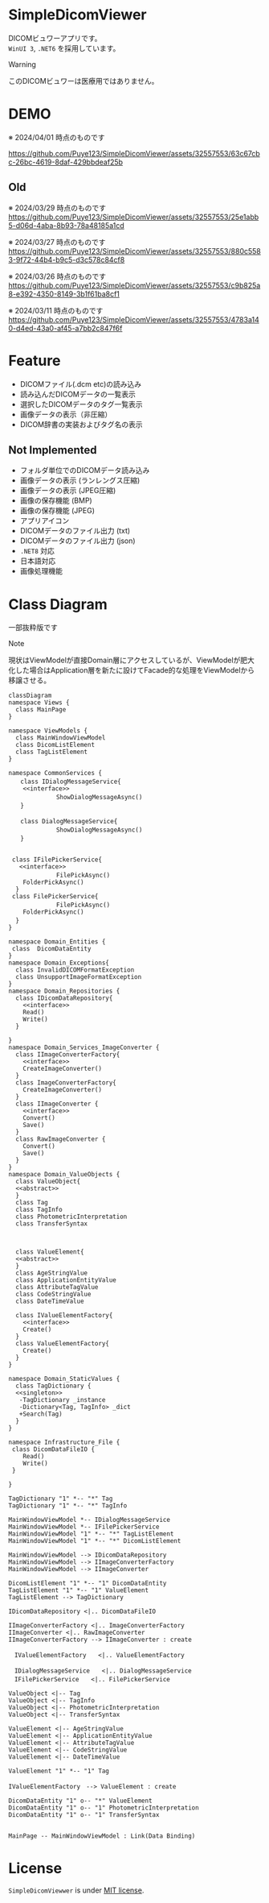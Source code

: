 # SimpleDicomViewer
DICOMビュワーアプリです。  
``WinUI 3``, ``.NET6`` を採用しています。

> [!WARNING]
> このDICOMビュワーは医療用ではありません。

# DEMO
※ 2024/04/01 時点のものです



https://github.com/Puye123/SimpleDicomViewer/assets/32557553/63c67cbc-26bc-4619-8daf-429bbdeaf25b



## Old
※ 2024/03/29 時点のものです  
https://github.com/Puye123/SimpleDicomViewer/assets/32557553/25e1abb5-d06d-4aba-8b93-78a48185a1cd

※ 2024/03/27 時点のものです  
https://github.com/Puye123/SimpleDicomViewer/assets/32557553/880c5583-9f72-44b4-b9c5-d3c578c84cf8

※ 2024/03/26 時点のものです  
https://github.com/Puye123/SimpleDicomViewer/assets/32557553/c9b825a8-e392-4350-8149-3b1f61ba8cf1

※ 2024/03/11 時点のものです  
https://github.com/Puye123/SimpleDicomViewer/assets/32557553/4783a140-d4ed-43a0-af45-a7bb2c847f6f

# Feature
* DICOMファイル(.dcm etc)の読み込み
* 読み込んだDICOMデータの一覧表示
* 選択したDICOMデータのタグ一覧表示
* 画像データの表示（非圧縮）
* DICOM辞書の実装およびタグ名の表示

## Not Implemented
* フォルダ単位でのDICOMデータ読み込み
* 画像データの表示 (ランレングス圧縮)
* 画像データの表示 (JPEG圧縮)
* 画像の保存機能 (BMP)
* 画像の保存機能 (JPEG)
* アプリアイコン
* DICOMデータのファイル出力 (txt)
* DICOMデータのファイル出力 (json)
* ``.NET8`` 対応
* 日本語対応
* 画像処理機能

# Class Diagram

一部抜粋版です

> [!NOTE]
> 現状はViewModelが直接Domain層にアクセスしているが、ViewModelが肥大化した場合はApplication層を新たに設けてFacade的な処理をViewModelから移譲させる。

```mermaid
classDiagram
namespace Views {
  class MainPage
}

namespace ViewModels {
  class MainWindowViewModel
  class DicomListElement
  class TagListElement
}

namespace CommonServices {
　　class IDialogMessageService{
    <<interface>>
　　　　　　　　ShowDialogMessageAsync()
　　}

　　class DialogMessageService{
　　　　　　　　ShowDialogMessageAsync()
　　}


 class IFilePickerService{
   <<interface>>
　　　　　　　　FilePickAsync()
    FolderPickAsync()
  }
 class FilePickerService{
　　　　　　　　FilePickAsync()
    FolderPickAsync()
  }　　
}

namespace Domain_Entities {
 class  DicomDataEntity
}
namespace Domain_Exceptions{
  class InvalidDICOMFormatException
  class UnsupportImageFormatException
}
namespace Domain_Repositories {
  class IDicomDataRepository{
    <<interface>>
    Read()
    Write()
  }

}
namespace Domain_Services_ImageConverter {
  class IImageConverterFactory{
    <<interface>>
    CreateImageConverter()
  }
  class ImageConverterFactory{
    CreateImageConverter()
  }
  class IImageConverter {
    <<interface>>
    Convert()
    Save()
  }
  class RawImageConverter {
    Convert()
    Save()
  }
}
namespace Domain_ValueObjects {
  class ValueObject{
  <<abstract>>
  }
  class Tag
  class TagInfo
  class PhotometricInterpretation
  class TransferSyntax



  class ValueElement{
  <<abstract>>
  }
  class AgeStringValue
  class ApplicationEntityValue
  class AttributeTagValue
  class CodeStringValue
  class DateTimeValue

  class IValueElementFactory{
    <<interface>>
    Create()
  }
  class ValueElementFactory{
    Create()
  }
}

namespace Domain_StaticValues {
  class TagDictionary {
  <<singleton>>
   -TagDictionary _instance
   -Dictionary<Tag, TagInfo> _dict
   +Search(Tag)
  }
}

namespace Infrastructure_File {
 class DicomDataFileIO {
    Read()
    Write()
 }

}

TagDictionary "1" *-- "*" Tag
TagDictionary "1" *-- "*" TagInfo

MainWindowViewModel *-- IDialogMessageService
MainWindowViewModel *-- IFilePickerService
MainWindowViewModel "1" *-- "*" TagListElement
MainWindowViewModel "1" *-- "*" DicomListElement

MainWindowViewModel --> IDicomDataRepository
MainWindowViewModel --> IImageConverterFactory
MainWindowViewModel --> IImageConverter

DicomListElement "1" *-- "1" DicomDataEntity
TagListElement "1" *-- "1" ValueElement
TagListElement --> TagDictionary

IDicomDataRepository <|.. DicomDataFileIO

IImageConverterFactory <|.. ImageConverterFactory
IImageConverter <|.. RawImageConverter
IImageConverterFactory --> IImageConverter : create

　IValueElementFactory　　<|.. ValueElementFactory

　IDialogMessageService　　<|.. DialogMessageService
　IFilePickerService　　<|.. FilePickerService

ValueObject <|-- Tag
ValueObject <|-- TagInfo
ValueObject <|-- PhotometricInterpretation
ValueObject <|-- TransferSyntax

ValueElement <|-- AgeStringValue
ValueElement <|-- ApplicationEntityValue
ValueElement <|-- AttributeTagValue
ValueElement <|-- CodeStringValue
ValueElement <|-- DateTimeValue

ValueElement "1" *-- "1" Tag

IValueElementFactory　--> ValueElement : create

DicomDataEntity "1" o-- "*" ValueElement
DicomDataEntity "1" o-- "1" PhotometricInterpretation
DicomDataEntity "1" o-- "1" TransferSyntax


MainPage -- MainWindowViewModel : Link(Data Binding)

```

# License
``SimpleDicomViewwer`` is under [MIT license](https://en.wikipedia.org/wiki/MIT_License).
